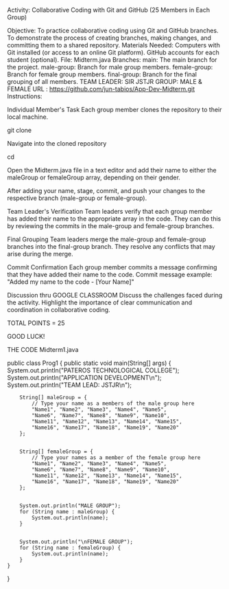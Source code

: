 Activity: Collaborative Coding with Git and GitHub (25 Members in Each Group)


Objective:
To practice collaborative coding using Git and GitHub branches.
To demonstrate the process of creating branches, making changes, and committing them to a shared repository.
Materials Needed:
Computers with Git installed (or access to an online Git platform).
GitHub accounts for each student (optional).
File: Midterm.java
Branches: 
main: The main branch for the project.
male-group: Branch for male group members.
female-group: Branch for female group members.
final-group: Branch for the final grouping of all members.
TEAM LEADER: SIR JSTJR
GROUP: MALE & FEMALE
URL : https://github.com/jun-tabios/App-Dev-Midterm.git
Instructions:

Individual Member's Task 
Each group member clones the repository to their local machine.

git clone <repository-url>

Navigate into the cloned repository

cd <repository-name>

Open the Midterm.java file in a text editor and add their name to either the maleGroup or femaleGroup array, depending on their gender.

After adding your name, stage, commit, and push your changes to the respective branch (male-group or female-group).

Team Leader's Verification 
Team leaders verify that each group member has added their name to the appropriate array in the code.
They can do this by reviewing the commits in the male-group and female-group branches.

Final Grouping 
Team leaders merge the male-group and female-group branches into the final-group branch.
They resolve any conflicts that may arise during the merge.

Commit Confirmation 
Each group member commits a message confirming that they have added their name to the code.
Commit message example: "Added my name to the code - [Your Name]"

Discussion thru GOOGLE CLASSROOM 
Discuss the challenges faced during the activity.
Highlight the importance of clear communication and coordination in collaborative coding.

TOTAL POINTS = 25


GOOD LUCK!







THE CODE
Midterm1.java

public class Prog1 {
    public static void main(String[] args) {
        System.out.println("PATEROS TECHNOLOGICAL COLLEGE");
        System.out.println("APPLICATION DEVELOPMENT\n");
        System.out.println("TEAM LEAD: JSTJR\n");


        String[] maleGroup = {
            // Type your name as a members of the male group here
            "Name1", "Name2", "Name3", "Name4", "Name5",
            "Name6", "Name7", "Name8", "Name9", "Name10",
            "Name11", "Name12", "Name13", "Name14", "Name15",
            "Name16", "Name17", "Name18", "Name19", "Name20"
        };


        String[] femaleGroup = {
            // Type your names as a member of the female group here
            "Name1", "Name2", "Name3", "Name4", "Name5",
            "Name6", "Name7", "Name8", "Name9", "Name10",
            "Name11", "Name12", "Name13", "Name14", "Name15",
            "Name16", "Name17", "Name18", "Name19", "Name20"
        };


        System.out.println("MALE GROUP");
        for (String name : maleGroup) {
            System.out.println(name);
        }


        System.out.println("\nFEMALE GROUP");
        for (String name : femaleGroup) {
            System.out.println(name);
        }
    }
}





